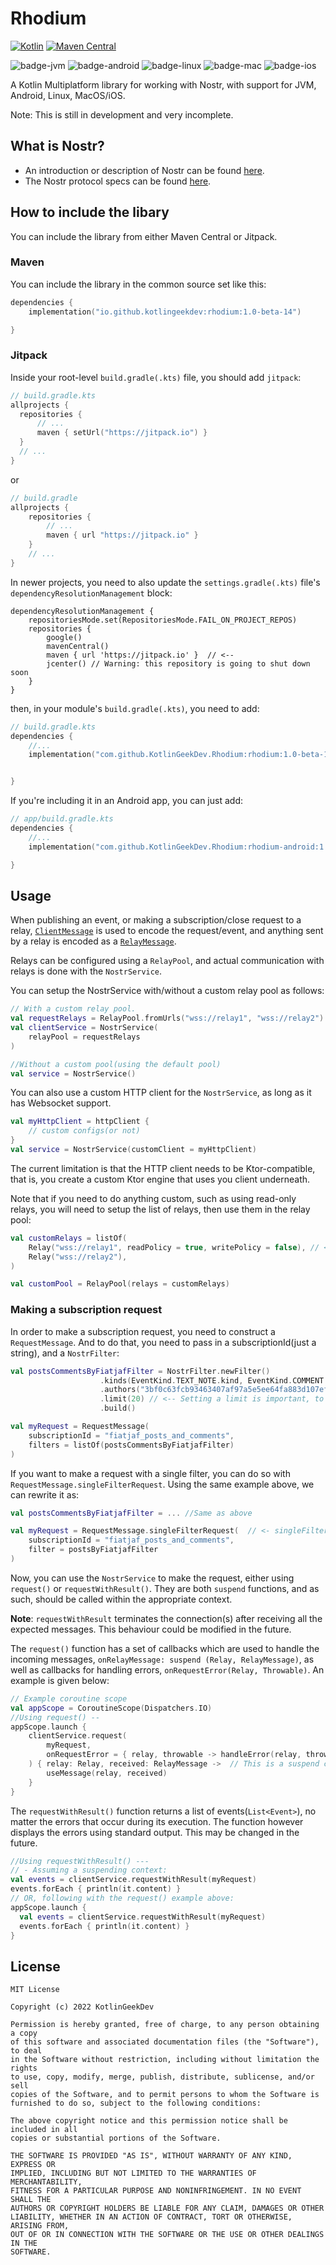 # Rhodium

[![Kotlin](https://img.shields.io/badge/Kotlin-2.0.20-blue?style=flat&logo=kotlin)](https://kotlinlang.org)
[![Maven Central](https://img.shields.io/maven-central/v/io.github.kotlingeekdev/ballast?color=blue)](https://search.maven.org/search?q=g:io.github.kotlingeekdev)

![badge-jvm](http://img.shields.io/badge/platform-jvm-DB413D.svg?style=flat)
![badge-android](http://img.shields.io/badge/platform-android-6EDB8D.svg?style=flat)
![badge-linux](http://img.shields.io/badge/platform-linux-2D3F6C.svg?style=flat)
![badge-mac](http://img.shields.io/badge/platform-macos-111111.svg?style=flat)
![badge-ios](http://img.shields.io/badge/platform-ios-CDCDCD.svg?style=flat)

A Kotlin Multiplatform library for working with Nostr, with support for JVM, Android, Linux, MacOS/iOS.

Note: This is still in development and very incomplete.


## What is Nostr?
* An introduction or description of Nostr can be found [here](https://github.com/nostr-protocol/nostr).
* The Nostr protocol specs can be found [here](https://github.com/nostr-protocol/nips).

## How to include the libary
You can include the library from either Maven Central or Jitpack.

### Maven
You can include the library in the common source set like this:
```kotlin
dependencies {
    implementation("io.github.kotlingeekdev:rhodium:1.0-beta-14")

}
```

### Jitpack
  Inside your root-level `build.gradle(.kts)` file, you should add `jitpack`:
  ``` kotlin
// build.gradle.kts
allprojects {
    repositories {
        // ...
        maven { setUrl("https://jitpack.io") }
    }
    // ...
}
```

or

``` groovy
// build.gradle
allprojects {
    repositories {
        // ...
        maven { url "https://jitpack.io" }
    }
    // ...
}
```

In newer projects, you need to also update the `settings.gradle(.kts)` file's `dependencyResolutionManagement` block:

```
dependencyResolutionManagement {
    repositoriesMode.set(RepositoriesMode.FAIL_ON_PROJECT_REPOS)
    repositories {
        google()
        mavenCentral()
        maven { url 'https://jitpack.io' }  // <--
        jcenter() // Warning: this repository is going to shut down soon
    }
}
```
then, in your module's `build.gradle(.kts)`, you need to add:
```kotlin
// build.gradle.kts
dependencies {
    //...
    implementation("com.github.KotlinGeekDev.Rhodium:rhodium:1.0-beta-14")


}

```
If you're including it in an Android app, you can just add:
```kotlin
// app/build.gradle.kts
dependencies {
    //...
    implementation("com.github.KotlinGeekDev.Rhodium:rhodium-android:1.0-beta-14")

}
```

## Usage
When publishing an event, or making a subscription/close request to a relay, 
[`ClientMessage`](rhodium-core/src/commonMain/kotlin/rhodium/nostr/client/ClientMessage.kt) is used to encode the request/event,
and anything sent by a relay is encoded as a [`RelayMessage`](rhodium-core/src/commonMain/kotlin/rhodium/nostr/relay/RelayMessage.kt).</p>
Relays can be configured using a `RelayPool`, 
and actual communication with relays is done with the `NostrService`.</p>
You can setup the NostrService with/without a custom relay pool as follows:
```kotlin
// With a custom relay pool. 
val requestRelays = RelayPool.fromUrls("wss://relay1", "wss://relay2")
val clientService = NostrService(
    relayPool = requestRelays
)

//Without a custom pool(using the default pool)
val service = NostrService()
```
You can also use a custom HTTP client for the `NostrService`, as long as it has Websocket support.
```kotlin
val myHttpClient = httpClient { 
    // custom configs(or not)
}
val service = NostrService(customClient = myHttpClient)
```
The current limitation is that the HTTP client needs to be Ktor-compatible, that is, you create a 
custom Ktor engine that uses you client underneath.

Note that if you need to do anything custom, such as using read-only relays,
you will need to setup the list of relays, then use them in the relay pool:
```kotlin
val customRelays = listOf(
    Relay("wss://relay1", readPolicy = true, writePolicy = false), // <-- A relay with custom read/write policy.
    Relay("wss://relay2"),
)

val customPool = RelayPool(relays = customRelays)
```
### Making a subscription request
In order to make a subscription request, you need to construct a `RequestMessage`.
And to do that, you need to pass in a subscriptionId(just a string), and a `NostrFilter`:
```kotlin
val postsCommentsByFiatjafFilter = NostrFilter.newFilter()
                    .kinds(EventKind.TEXT_NOTE.kind, EventKind.COMMENT.kind) // <-- Looking for posts and comments. Other kinds can be added
                    .authors("3bf0c63fcb93463407af97a5e5ee64fa883d107ef9e558472c4eb9aaaefa459d") // <-- The profiles for which we want to find the posts and comments(as indicated by .kinds() above)
                    .limit(20) // <-- Setting a limit is important, to avoid issues with relays
                    .build()

val myRequest = RequestMessage(
    subscriptionId = "fiatjaf_posts_and_comments",
    filters = listOf(postsCommentsByFiatjafFilter)
)
```

If you want to make a request with a single filter, you can do so with `RequestMessage.singleFilterRequest`. 
Using the same example above, we can rewrite it as:

```kotlin
val postsCommentsByFiatjafFilter = ... //Same as above

val myRequest = RequestMessage.singleFilterRequest(  // <- singleFilterRequest is called here.
    subscriptionId = "fiatjaf_posts_and_comments",
    filter = postsByFiatjafFilter
)
```
Now, you can use the `NostrService` to make the request, either using `request()` or `requestWithResult()`. 
They are both `suspend` functions, and as such, should be called within the appropriate context.</p>
**Note**: `requestWithResult` terminates the connection(s) after receiving all the expected messages. This behaviour could be 
modified in the future.

The `request()` function has a set of callbacks which are used to handle the incoming messages,
`onRelayMessage: suspend (Relay, RelayMessage)`, as well as callbacks for handling errors, `onRequestError(Relay, Throwable)`.
An example is given below:
```kotlin
// Example coroutine scope
val appScope = CoroutineScope(Dispatchers.IO)
//Using request() --
appScope.launch {
    clientService.request(
        myRequest, 
        onRequestError = { relay, throwable -> handleError(relay, throwable) }
    ) { relay: Relay, received: RelayMessage ->  // This is a suspend callback, so suspend functions can be used here.
        useMessage(relay, received)
    }
}
```
The `requestWithResult()` function returns a list of events(`List<Event>`), no matter the errors that occur
during its execution. The function however displays the errors using standard output. This may be changed in the future.
```kotlin
//Using requestWithResult() ---
// - Assuming a suspending context:
val events = clientService.requestWithResult(myRequest)
events.forEach { println(it.content) }
// OR, following with the request() example above:
appScope.launch {
  val events = clientService.requestWithResult(myRequest)
  events.forEach { println(it.content) }  
}
```
## License

    MIT License
    
    Copyright (c) 2022 KotlinGeekDev
    
    Permission is hereby granted, free of charge, to any person obtaining a copy
    of this software and associated documentation files (the "Software"), to deal
    in the Software without restriction, including without limitation the rights
    to use, copy, modify, merge, publish, distribute, sublicense, and/or sell
    copies of the Software, and to permit persons to whom the Software is
    furnished to do so, subject to the following conditions:
    
    The above copyright notice and this permission notice shall be included in all
    copies or substantial portions of the Software.
    
    THE SOFTWARE IS PROVIDED "AS IS", WITHOUT WARRANTY OF ANY KIND, EXPRESS OR
    IMPLIED, INCLUDING BUT NOT LIMITED TO THE WARRANTIES OF MERCHANTABILITY,
    FITNESS FOR A PARTICULAR PURPOSE AND NONINFRINGEMENT. IN NO EVENT SHALL THE
    AUTHORS OR COPYRIGHT HOLDERS BE LIABLE FOR ANY CLAIM, DAMAGES OR OTHER
    LIABILITY, WHETHER IN AN ACTION OF CONTRACT, TORT OR OTHERWISE, ARISING FROM,
    OUT OF OR IN CONNECTION WITH THE SOFTWARE OR THE USE OR OTHER DEALINGS IN THE
    SOFTWARE.
